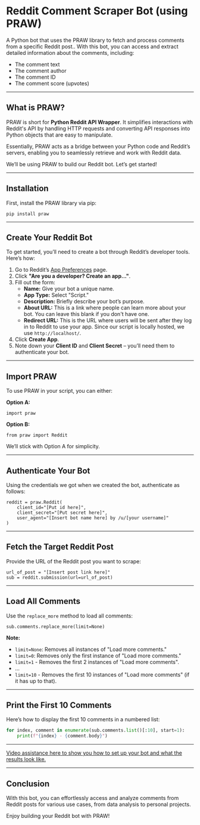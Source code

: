 # Reddit Comment Scraper Bot (using PRAW)

A Python bot that uses the PRAW library to fetch and process comments from a specific Reddit post.. With this bot, you can access and extract detailed information about the comments, including:

- The comment text
- The comment author
- The comment ID
- The comment score (upvotes)

---

## What is PRAW?

PRAW is short for **Python Reddit API Wrapper**. It simplifies interactions with Reddit's API by handling HTTP requests and converting API responses into Python objects that are easy to manipulate.

Essentially, PRAW acts as a bridge between your Python code and Reddit’s servers, enabling you to seamlessly retrieve and work with Reddit data.

We’ll be using PRAW to build our Reddit bot. Let’s get started!

---

## Installation

First, install the PRAW library via pip:

```
pip install praw

```

---

## Create Your Reddit Bot

To get started, you’ll need to create a bot through Reddit’s developer tools. Here’s how:

1. Go to Reddit’s [App Preferences](https://www.reddit.com/prefs/apps) page.
2. Click **"Are you a developer? Create an app..."**.
3. Fill out the form:
    - **Name:** Give your bot a unique name.
    - **App Type:** Select "Script."
    - **Description:** Briefly describe your bot’s purpose.
    - **About URL:** This is a link where people can learn more about your bot. You can leave this blank if you don't have one.
    - **Redirect URL:** This is the URL where users will be sent after they log in to Reddit to use your app. Since our script is locally hosted, we use `http://localhost/`.
4. Click **Create App**.
5. Note down your **Client ID** and **Client Secret** – you’ll need them to authenticate your bot.

---

## Import PRAW

To use PRAW in your script, you can either:

**Option A:**

```
import praw

```

**Option B:**

```
from praw import Reddit

```

We’ll stick with Option A for simplicity.

---

## Authenticate Your Bot

Using the credentials we got when we created the bot, authenticate as follows:

```
reddit = praw.Reddit(
    client_id="[Put id here]",
    client_secret="[Put secret here]",
    user_agent="[Insert bot name here] by /u/[your username]"
)

```

---

## Fetch the Target Reddit Post

Provide the URL of the Reddit post you want to scrape:

```
url_of_post = "[Insert post link here]"
sub = reddit.submission(url=url_of_post)

```

---

## Load All Comments

Use the `replace_more` method to load all comments:

```
sub.comments.replace_more(limit=None)

```

**Note:**

- `limit=None`: Removes all instances of "Load more comments."
- `limit=0`: Removes only the first instance of "Load more comments."
- `limit=1` - Removes the first 2 instances of "Load more comments".
- ...
- `limit=10` - Removes the first 10 instances of "Load more comments" (if it has up to that).

---

## Print the First 10 Comments

Here’s how to display the first 10 comments in a numbered list:

```python
for index, comment in enumerate(sub.comments.list()[:10], start=1):
    print(f"{index} - {comment.body}")

```
---
[Video assistance here to show you how to set up your bot and what the results look like.](https://www.linkedin.com/pulse/build-your-own-reddit-comment-scraper-praw-daniel-e-gkkif/?trackingId=%2F4ZjxXHpSZKGhWudcWcRxg%3D%3D)

---

## Conclusion

With this bot, you can effortlessly access and analyze comments from Reddit posts for various use cases, from data analysis to personal projects.

Enjoy building your Reddit bot with PRAW!

